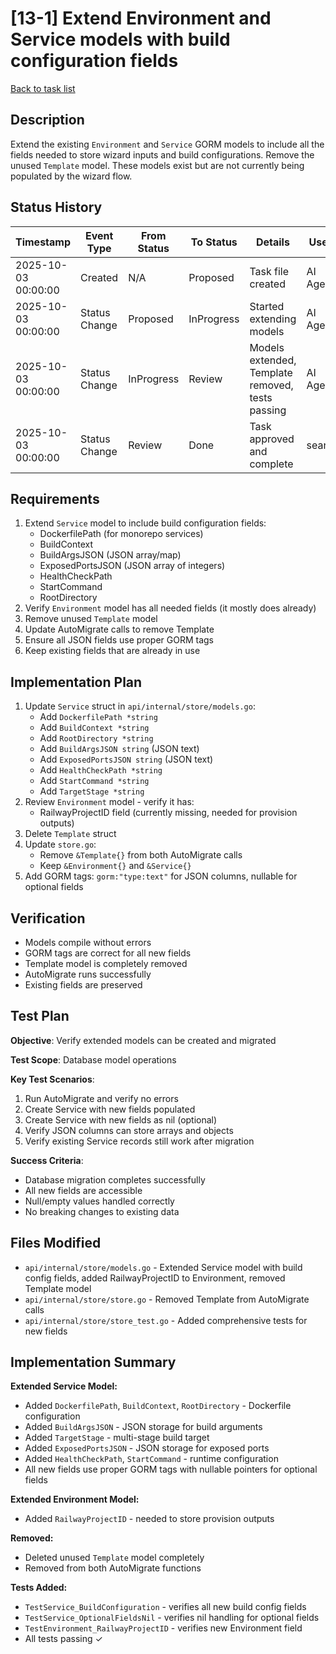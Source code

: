 # [13-1] Extend Environment and Service models with build configuration fields

[Back to task list](./tasks.md)

## Description

Extend the existing `Environment` and `Service` GORM models to include all the fields needed to store wizard inputs and build configurations. Remove the unused `Template` model. These models exist but are not currently being populated by the wizard flow.

## Status History

| Timestamp | Event Type | From Status | To Status | Details | User |
|-----------|------------|-------------|-----------|---------|------|
| 2025-10-03 00:00:00 | Created | N/A | Proposed | Task file created | AI Agent |
| 2025-10-03 00:00:00 | Status Change | Proposed | InProgress | Started extending models | AI Agent |
| 2025-10-03 00:00:00 | Status Change | InProgress | Review | Models extended, Template removed, tests passing | AI Agent |
| 2025-10-03 00:00:00 | Status Change | Review | Done | Task approved and complete | sean |

## Requirements

1. Extend `Service` model to include build configuration fields:
   - DockerfilePath (for monorepo services)
   - BuildContext
   - BuildArgsJSON (JSON array/map)
   - ExposedPortsJSON (JSON array of integers)
   - HealthCheckPath
   - StartCommand
   - RootDirectory
2. Verify `Environment` model has all needed fields (it mostly does already)
3. Remove unused `Template` model
4. Update AutoMigrate calls to remove Template
5. Ensure all JSON fields use proper GORM tags
6. Keep existing fields that are already in use

## Implementation Plan

1. Update `Service` struct in `api/internal/store/models.go`:
   - Add `DockerfilePath *string`
   - Add `BuildContext *string`
   - Add `RootDirectory *string`
   - Add `BuildArgsJSON string` (JSON text)
   - Add `ExposedPortsJSON string` (JSON text)
   - Add `HealthCheckPath *string`
   - Add `StartCommand *string`
   - Add `TargetStage *string`
2. Review `Environment` model - verify it has:
   - RailwayProjectID field (currently missing, needed for provision outputs)
3. Delete `Template` struct
4. Update `store.go`:
   - Remove `&Template{}` from both AutoMigrate calls
   - Keep `&Environment{}` and `&Service{}`
5. Add GORM tags: `gorm:"type:text"` for JSON columns, nullable for optional fields

## Verification

- Models compile without errors
- GORM tags are correct for all new fields
- Template model is completely removed
- AutoMigrate runs successfully
- Existing fields are preserved

## Test Plan

**Objective**: Verify extended models can be created and migrated

**Test Scope**: Database model operations

**Key Test Scenarios**:
1. Run AutoMigrate and verify no errors
2. Create Service with new fields populated
3. Create Service with new fields as nil (optional)
4. Verify JSON columns can store arrays and objects
5. Verify existing Service records still work after migration

**Success Criteria**:
- Database migration completes successfully
- All new fields are accessible
- Null/empty values handled correctly
- No breaking changes to existing data

## Files Modified

- `api/internal/store/models.go` - Extended Service model with build config fields, added RailwayProjectID to Environment, removed Template model
- `api/internal/store/store.go` - Removed Template from AutoMigrate calls
- `api/internal/store/store_test.go` - Added comprehensive tests for new fields

## Implementation Summary

**Extended Service Model:**
- Added `DockerfilePath`, `BuildContext`, `RootDirectory` - Dockerfile configuration
- Added `BuildArgsJSON` - JSON storage for build arguments
- Added `TargetStage` - multi-stage build target
- Added `ExposedPortsJSON` - JSON storage for exposed ports
- Added `HealthCheckPath`, `StartCommand` - runtime configuration
- All new fields use proper GORM tags with nullable pointers for optional fields

**Extended Environment Model:**
- Added `RailwayProjectID` - needed to store provision outputs

**Removed:**
- Deleted unused `Template` model completely
- Removed from both AutoMigrate functions

**Tests Added:**
- `TestService_BuildConfiguration` - verifies all new build config fields
- `TestService_OptionalFieldsNil` - verifies nil handling for optional fields
- `TestEnvironment_RailwayProjectID` - verifies new Environment field
- All tests passing ✓
